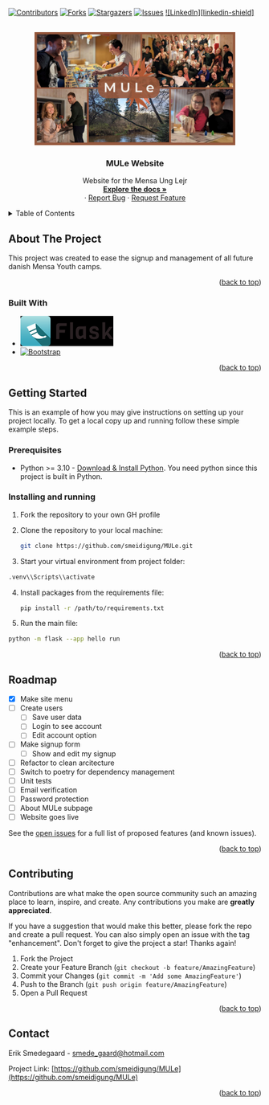 <!-- Improved compatibility of back to top link: See: https://github.com/othneildrew/Best-README-Template/pull/73 -->
<a name="readme-top"></a>
<!--
*** Thanks for checking out the Best-README-Template. If you have a suggestion
*** that would make this better, please fork the repo and create a pull request
*** or simply open an issue with the tag "enhancement".
*** Don't forget to give the project a star!
*** Thanks again! Now go create something AMAZING! :D
-->



<!-- PROJECT SHIELDS -->
<!--
*** I'm using markdown "reference style" links for readability.
*** Reference links are enclosed in brackets [ ] instead of parentheses ( ).
*** See the bottom of this document for the declaration of the reference variables
*** for contributors-url, forks-url, etc. This is an optional, concise syntax you may use.
*** https://www.markdownguide.org/basic-syntax/#reference-style-links
-->
[![Contributors][contributors-shield]][contributors-url]
[![Forks][forks-shield]][forks-url]
[![Stargazers][stars-shield]][stars-url]
[![Issues][issues-shield]][issues-url]
[![LinkedIn][linkedin-shield]][linkedin-url]



<!-- PROJECT LOGO -->
<br />
<div align="center">
  <a href="https://github.com/smeidigung/MULe">
    <img src="/static/images/MULe_banner.jpg" alt="Logo" width="400">
  </a>

<h3 align="center">MULe Website</h3>

  <p align="center">
    Website for the Mensa Ung Lejr
    <br />
    <a href="https://github.com/smeidigung/MULe"><strong>Explore the docs »</strong></a>
    <br />
    ·
    <a href="https://github.com/smeidigung/MULe/issues/new?labels=bug&template=bug-report---.md">Report Bug</a>
    ·
    <a href="https://github.com/smeidigung/MULe/issues/new?labels=enhancement&template=feature-request---.md">Request Feature</a>
  </p>
</div>



<!-- TABLE OF CONTENTS -->
<details>
  <summary>Table of Contents</summary>
  <ol>
    <li>
      <a href="#about-the-project">About The Project</a>
      <ul>
        <li><a href="#built-with">Built With</a></li>
      </ul>
    </li>
    <li>
      <a href="#getting-started">Getting Started</a>
      <ul>
        <li><a href="#prerequisites">Prerequisites</a></li>
        <li><a href="#installation">Installation</a></li>
      </ul>
    </li>
    <li><a href="#usage">Usage</a></li>
    <li><a href="#roadmap">Roadmap</a></li>
    <li><a href="#contributing">Contributing</a></li>
    <li><a href="#contact">Contact</a></li>
    <li><a href="#acknowledgments">Acknowledgments</a></li>
  </ol>
</details>



<!-- ABOUT THE PROJECT -->
## About The Project

This project was created to ease the signup and management of all future danish Mensa Youth camps.

<p align="right">(<a href="#readme-top">back to top</a>)</p>



### Built With

* [![Flask][Flask.com]][Flask-url]
* [![Bootstrap][Bootstrap.com]][Bootstrap-url]

<p align="right">(<a href="#readme-top">back to top</a>)</p>



<!-- GETTING STARTED -->
## Getting Started

This is an example of how you may give instructions on setting up your project locally.
To get a local copy up and running follow these simple example steps.

### Prerequisites

* Python >= 3.10 - [Download & Install Python](https://www.python.org/downloads/). You need python since this project is built in Python.

### Installing and running

1. Fork the repository to your own GH profile

2. Clone the repository to your local machine:
   ```sh
   git clone https://github.com/smeidigung/MULe.git
   ```
3. Start your virtual environment from project folder:
  ```sh
  .venv\\Scripts\\activate
  ```
4. Install packages from the requirements file:
   ```sh
   pip install -r /path/to/requirements.txt
   ```
5. Run the main file:
  ```sh
  python -m flask --app hello run
  ```

<p align="right">(<a href="#readme-top">back to top</a>)</p>


<!-- ROADMAP -->
## Roadmap

- [x] Make site menu
- [ ] Create users
    - [ ] Save user data
    - [ ] Login to see account
    - [ ] Edit account option
- [ ] Make signup form
    - [ ] Show and edit my signup
- [ ] Refactor to clean arcitecture
- [ ] Switch to poetry for dependency management
- [ ] Unit tests
- [ ] Email verification
- [ ] Password protection
- [ ] About MULe subpage
- [ ] Website goes live

See the [open issues](https://github.com/smeidigung/MULe/issues) for a full list of proposed features (and known issues).

<p align="right">(<a href="#readme-top">back to top</a>)</p>

<!-- CONTRIBUTING -->
## Contributing

Contributions are what make the open source community such an amazing place to learn, inspire, and create. Any contributions you make are **greatly appreciated**.

If you have a suggestion that would make this better, please fork the repo and create a pull request. You can also simply open an issue with the tag "enhancement".
Don't forget to give the project a star! Thanks again!

1. Fork the Project
2. Create your Feature Branch (`git checkout -b feature/AmazingFeature`)
3. Commit your Changes (`git commit -m 'Add some AmazingFeature'`)
4. Push to the Branch (`git push origin feature/AmazingFeature`)
5. Open a Pull Request

<p align="right">(<a href="#readme-top">back to top</a>)</p>


<!-- CONTACT -->
## Contact

Erik Smedegaard - smede_gaard@hotmail.com

Project Link: [https://github.com/smeidigung/MULe](https://github.com/smeidigung/MULe)

<p align="right">(<a href="#readme-top">back to top</a>)</p>



<!-- MARKDOWN LINKS & IMAGES -->
<!-- https://www.markdownguide.org/basic-syntax/#reference-style-links -->
[contributors-shield]: https://img.shields.io/github/contributors/smeidigung/MULe.svg?style=for-the-badge
[contributors-url]: https://github.com/smeidigung/MULe/graphs/contributors
[forks-shield]: https://img.shields.io/github/forks/smeidigung/MULe.svg?style=for-the-badge
[forks-url]: https://github.com/smeidigung/MULe/network/members
[stars-shield]: https://img.shields.io/github/stars/smeidigung/MULe.svg?style=for-the-badge
[stars-url]: https://github.com/smeidigung/MULe/stargazers
[issues-shield]: https://img.shields.io/github/issues/smeidigung/MULe.svg?style=for-the-badge
[issues-url]: https://github.com/smeidigung/MULe/issues
[linkedin-url]: https://linkedin.com/in/eriksmedegaard
[product-screenshot]: images/frontpage.jpg
[Flask.com]: static/images/flask_icon.png
[Flask-url]: https://flask.palletsprojects.com/
[Bootstrap.com]: https://img.shields.io/badge/Bootstrap-563D7C?style=for-the-badge&logo=bootstrap&logoColor=white
[Bootstrap-url]: https://getbootstrap.com

